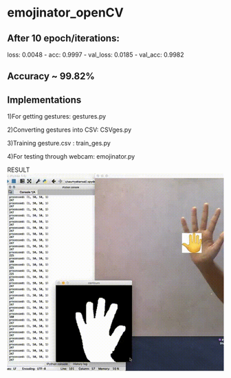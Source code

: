 # emojinator_openCV
## After 10 epoch/iterations:
loss: 0.0048 - acc: 0.9997 - val_loss: 0.0185 - val_acc: 0.9982

## Accuracy ~ 99.82%

## Implementations
1)For getting gestures: gestures.py

2)Converting gestures into CSV: CSVges.py

3)Training gesture.csv : train_ges.py

4)For testing through webcam: emojinator.py

RESULT
![result](EMOJI.gif)

